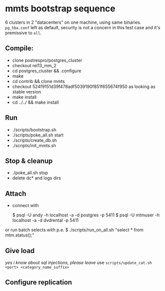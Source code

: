 # mmts bootstrap sequence

6 clusters in 2 "datacenters" on one machine, using same binaries.  
`pg_hba.conf` left as default, security is not a concern in this test case and it's premissive to `all`.

## Compile:
* clone postrespro/postgres_cluster
* checkout rel13_mm_2
* cd postgres_cluster && .configure
* make
* cd contrib && clone mmts 
* checkout 524f9151d39f478adf5039190f851f655674f950 as looking as stable version
* make install
* cd ../../ && make install

## Run
* ./scripts/bootstrap.sh
* ./scripts/poke_all.sh start
* ./scripts/create_db.sh
* ./scripts/init_mmts.sh

## Stop & cleanup
* ./poke_all.sh stop 
* delete dc\* and logs dirs

## Attach 
* connect with

    $ psql -U andy -h localhost -a -d postgres -p 5411
    $ psql -U mtmuser -h localhost -a -d dvdrental -p 5411

or run batch selects with p.e.
    $ ./scripts/run_on_all.sh "select * from mtm.status();"

## Give load

*yes i know about sql injections, please leave*
use `scripts/update_cat.sh <port> <category_name_suffix>` 

## Configure replication
